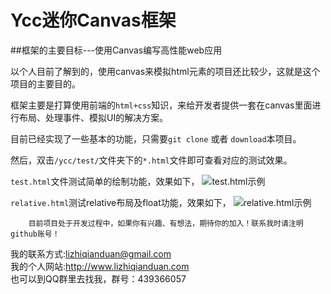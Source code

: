 Ycc迷你Canvas框架
=========================
##框架的主要目标---使用Canvas编写高性能web应用

以个人目前了解到的，使用canvas来模拟html元素的项目还比较少，这就是这个项目的主要目的。

框架主要是打算使用前端的`html+css`知识，来给开发者提供一套在canvas里面进行布局、处理事件、模拟UI的解决方案。

目前已经实现了一些基本的功能，只需要`git clone` 或者 `download`本项目。

然后，双击`/ycc/test/`文件夹下的`*.html`文件即可查看对应的测试效果。

`test.html`文件测试简单的绘制功能，效果如下，
![](https://github.com/lizhiqianduan/ycc/master/doc/images/test.png "test.html示例")

`relative.html`测试relative布局及float功能，效果如下，
![](https://github.com/lizhiqianduan/ycc/master/doc/images/test.png "relative.html示例")

        目前项目处于开发过程中，如果你有兴趣、有想法，期待你的加入！联系我时请注明github账号！
我的联系方式:lizhiqianduan@gmail.com <br>
我的个人网站:http://www.lizhiqianduan.com <br>
也可以到QQ群里去找我，群号：439366057